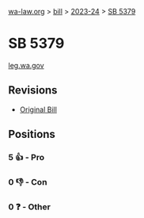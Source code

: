 [wa-law.org](/) > [bill](/bill/) > [2023-24](/bill/2023-24/) > [SB 5379](/bill/2023-24/sb/5379/)

# SB 5379
[leg.wa.gov](https://app.leg.wa.gov/billsummary?BillNumber=5379&Year=2023&Initiative=false)

## Revisions
* [Original Bill](1/)

## Positions
### 5 👍 - Pro

### 0 👎 - Con

### 0 ❓ - Other
